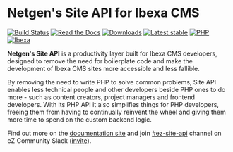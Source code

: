 # Netgen's Site API for Ibexa CMS

[![Build Status](https://img.shields.io/github/workflow/status/netgen/ibexa-site-api/Tests/master)](https://github.com/netgen/ibexa-site-api/actions)
[![Read the Docs](https://img.shields.io/readthedocs/netgens-site-api-for-ibexa-cms)](https://docs.netgen.io/projects/site-api)
[![Downloads](https://img.shields.io/packagist/dt/netgen/ibexa-site-api.svg)](https://packagist.org/packages/netgen/ibexa-site-api)
[![Latest stable](https://img.shields.io/packagist/v/netgen/ibexa-site-api.svg)](https://packagist.org/packages/netgen/ibexa-site-api)
[![PHP](https://img.shields.io/badge/PHP-%E2%89%A5%207.4-%238892BF.svg)](https://www.php.net)
[![Ibexa](https://img.shields.io/badge/Ibexa-%E2%89%A5%204.0-orange.svg)](https://www.ibexa.co)

**Netgen's Site API** is a productivity layer built for Ibexa CMS developers, designed to
remove the need for boilerplate code and make the development of Ibexa CMS sites more accessible
and less fallible.

By removing the need to write PHP to solve common problems, Site API enables less technical people
and other developers beside PHP ones to do more - such as content creators, project managers and
frontend developers. With its PHP API it also simplifies things for PHP developers, freeing them
from having to continually reinvent the wheel and giving them more time to spend on the custom
backend logic.

Find out more on the [documentation site](https://docs.netgen.io/projects/site-api) and join
[#ez-site-api](https://ezcommunity.slack.com/messages/CMWJL1V1P) channel on eZ Community Slack
([invite](https://ez-community-on-slack.herokuapp.com)).
